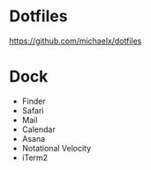 # Dotfiles

<https://github.com/michaelx/dotfiles>


# Dock

* Finder
* Safari
* Mail
* Calendar
* Asana
* Notational Velocity
* iTerm2